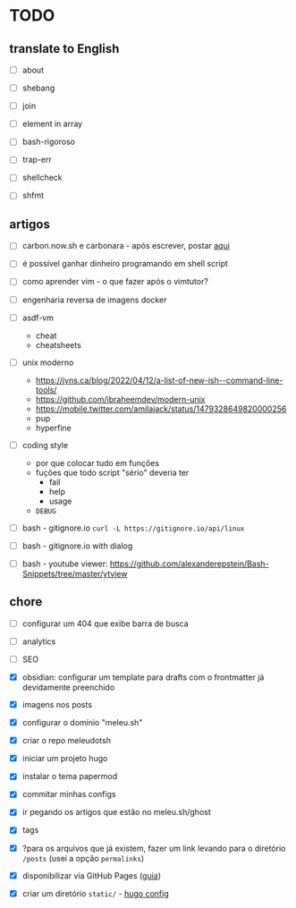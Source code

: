 # TODO

## translate to English

- [ ] about
- [ ] shebang
- [ ] join
- [ ] element in array
- [ ] bash-rigoroso
- [ ] trap-err
- [ ] shellcheck
- [ ] shfmt


## artigos

- [ ] carbon.now.sh e carbonara - após escrever, postar [aqui](https://twitter.com/gutocarvalho/status/1513562053415477253) 
- [ ] é possível ganhar dinheiro programando em shell script
- [ ] como aprender vim - o que fazer após o vimtutor?
- [ ] engenharia reversa de imagens docker
- [ ] asdf-vm
    - cheat
    - cheatsheets
- [ ] unix moderno
    - https://jvns.ca/blog/2022/04/12/a-list-of-new-ish--command-line-tools/
    - https://github.com/ibraheemdev/modern-unix
    - https://mobile.twitter.com/amilajack/status/1479328649820000256
    - pup
    - hyperfine
- [ ] coding style
  - por que colocar tudo em funções
  - fuções que todo script "sério" deveria ter
      - fail
      - help
      - usage
  - `DEBUG`
- [ ] bash - gitignore.io `curl -L https://gitignore.io/api/linux`
- [ ] bash - gitignore.io with dialog
- [ ] bash - youtube viewer: <https://github.com/alexanderepstein/Bash-Snippets/tree/master/ytview>







## chore

- [ ] configurar um 404 que exibe barra de busca
- [ ] analytics
- [ ] SEO
- [x] obsidian: configurar um template para drafts com o frontmatter já devidamente preenchido
- [x] imagens nos posts
- [x] configurar o domínio "meleu.sh"
- [x] criar o repo meleudotsh
- [x] iniciar um projeto hugo
- [x] instalar o tema papermod
- [x] commitar minhas configs
- [x] ir pegando os artigos que estão no meleu.sh/ghost
- [x] tags
- [x] ?para os arquivos que já existem, fazer um link levando para o diretório `/posts` (usei a opção `permalinks`)
- [x] disponibilizar via GitHub Pages ([guia](https://www.jameswright.xyz/post/20200409/deploy_wowchemy_to_githubio/))
- [x] criar um diretório `static/` - [hugo config](https://gohugo.io/content-management/static-files/)

